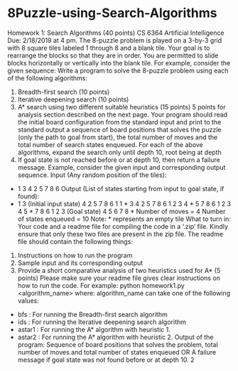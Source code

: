 # 8Puzzle-using-Search-Algorithms
Homework 1: Search Algorithms (40 points)
CS 6364 Artificial Intelligence
Due: 2/18/2019 at 4 pm.
The 8-puzzle problem is played on a 3-by-3 grid with 8 square tiles labeled 1 through 8 and a
blank tile. Your goal is to rearrange the blocks so that they are in order. You are permitted
to slide blocks horizontally or vertically into the blank tile. For example, consider the given
sequence:
Write a program to solve the 8-puzzle problem using each of the following algorithms:
1. Breadth-first search (10 points)
2. Iterative deepening search (10 points)
3. A* search using two different suitable heuristics (15 points)
5 points for analysis section described on the next page.
Your program should read the initial board configuration from the standard input and print
to the standard output a sequence of board positions that solves the puzzle (only the path to
goal from start), the total number of moves and the total number of search states enqueued.
For each of the above algorithms, expand the search only until depth 10, root being at depth
0. If goal state is not reached before or at depth 10, then return a failure message. Example,
consider the given input and corresponding output sequence.
Input (Any random position of the tiles):
* 1 3
4 2 5
7 8 6
Output (List of states starting from input to goal state, if found):
* 1 3 (Initial input state)
4 2 5
7 8 6
1
1 * 3
4 2 5
7 8 6
1 2 3
4 * 5
7 8 6
1 2 3
4 5 *
7 8 6
1 2 3 (Goal state)
4 5 6
7 8 *
Number of moves = 4
Number of states enqueued = 10
Note: * represents an empty tile
What to turn in: Your code and a readme file for compiling the code in a ‘.zip’ file. Kindly
ensure that only these two files are present in the zip file. The readme file should contain
the following things:
1. Instructions on how to run the program
2. Sample input and its corresponding output
3. Provide a short comparative analysis of two heuristics used for A* (5 points)
Please make sure your readme file gives clear instructions on how to run the code.
For example: python homework1.py <algorithm_name>
where:
algorithm_name can take one of the following values:
- bfs : For running the Breadth-first search algorithm
- ids : For running the Iterative deepening search algorithm
- astar1 : For running the A* algorithm with heuristic 1.
- astar2 : For running the A* algorithm with heuristic 2.
Output of the program: Sequence of board positions that solves the problem, total number
of moves and total number of states enqueued OR A failure message if goal state was not
found before or at depth 10.
2
